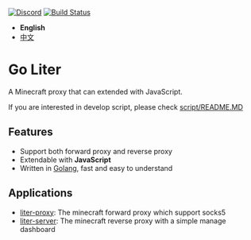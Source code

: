 
[![Discord](https://img.shields.io/discord/1158169192114163722?style=for-the-badge&logo=discord&label=SUPPORT)](https://discord.gg/fK5DKwRhPj)
[![Build Status](https://img.shields.io/github/actions/workflow/status/kmcsr/go-liter/build.yml?style=for-the-badge&logo=github&label=Build%20Status)](https://github.com/kmcsr/go-liter/actions)

- **English**
- [中文](./README_zh.MD)

# Go Liter

A Minecraft proxy that can extended with JavaScript.

If you are interested in develop script, please check [script/README.MD](./script/README.MD)

## Features

- Support both forward proxy and reverse proxy
- Extendable with **JavaScript**
- Written in [Golang](https://go.dev/), fast and easy to understand

## Applications

- [liter-proxy](./cmds/liter-proxy/README.MD): The minecraft forward proxy which support socks5
- [liter-server](./cmds/liter-server/README.MD): The minecraft reverse proxy with a simple manage dashboard
